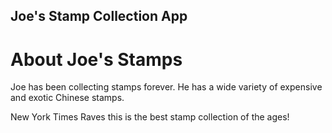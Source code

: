 Joe's Stamp Collection App 
---

# About Joe's Stamps

Joe has been collecting stamps forever. He has a wide variety of expensive and exotic Chinese stamps. 

New York Times Raves this is the best stamp collection of the ages!
